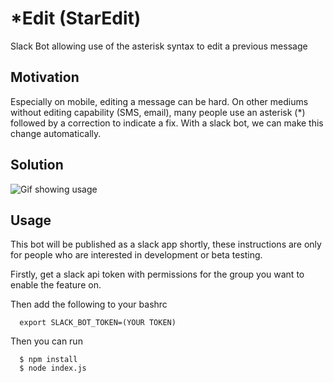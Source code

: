 # *Edit (StarEdit)
Slack Bot allowing use of the asterisk syntax to edit a previous message

## Motivation
Especially on mobile, editing a message can be hard.  On other mediums without editing capability (SMS, email), many people use
an asterisk (*) followed by a correction to indicate a fix.  With a slack bot, we can make this change automatically.

## Solution
![Gif showing usage](http://i.giphy.com/ssRWyAb3GbEE8.gif)

## Usage
This bot will be published as a slack app shortly, these instructions are
only for people who are interested in development or beta testing.

Firstly, get a slack api token with permissions for the group you want to enable the feature on.

Then add the following to your bashrc
```
  export SLACK_BOT_TOKEN=(YOUR TOKEN)
```

Then you can run
```
  $ npm install
  $ node index.js
```

